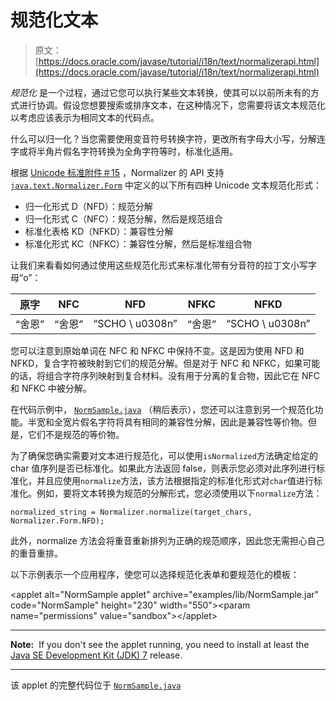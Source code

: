 # 规范化文本

> 原文： [https://docs.oracle.com/javase/tutorial/i18n/text/normalizerapi.html](https://docs.oracle.com/javase/tutorial/i18n/text/normalizerapi.html)

_规范化_ 是一个过程，通过它您可以执行某些文本转换，使其可以以前所未有的方式进行协调。假设您想要搜索或排序文本，在这种情况下，您需要将该文本规范化以考虑应该表示为相同文本的代码点。

什么可以归一化？当您需要使用变音符号转换字符，更改所有字母大小写，分解连字或将半角片假名字符转换为全角字符等时，标准化适用。

根据 [Unicode 标准附件＃15](http://www.unicode.org/reports/tr15/) ，Normalizer 的 API 支持 [`java.text.Normalizer.Form`](https://docs.oracle.com/javase/8/docs/api/java/text/Normalizer.Form.html) 中定义的以下所有四种 Unicode 文本规范化形式：

*   归一化形式 D（NFD）：规范分解
*   归一化形式 C（NFC）：规范分解，然后是规范组合
*   标准化表格 KD（NFKD）：兼容性分解
*   标准化形式 KC（NFKC）：兼容性分解，然后是标准组合物

让我们来看看如何通过使用这些规范化形式来标准化带有分音符的拉丁文小写字母“o”：

| 原字 | NFC | NFD | NFKC | NFKD |
| --- | --- | --- | --- | --- |
| “舍恩” | “舍恩” | “SCHO \ u0308n” | “舍恩” | “SCHO \ u0308n” |

您可以注意到原始单词在 NFC 和 NFKC 中保持不变。这是因为使用 NFD 和 NFKD，复合字符被映射到它们的规范分解。但是对于 NFC 和 NFKC，如果可能的话，将组合字符序列映射到复合材料。没有用于分离的复合物，因此它在 NFC 和 NFKC 中被分解。

在代码示例中， [`NormSample.java`](examples/NormSample.java) （稍后表示），您还可以注意到另一个规范化功能。半宽和全宽片假名字符将具有相同的兼容性分解，因此是兼容性等价物。但是，它们不是规范的等价物。

为了确保您确实需要对文本进行规范化，可以使用`isNormalized`方法确定给定的 char 值序列是否已标准化。如果此方法返回 false，则表示您必须对此序列进行标准化，并且应使用`normalize`方法，该方法根据指定的标准化形式对`char`值进行标准化。例如，要将文本转换为规范的分解形式，您必须使用以下`normalize`方法：

```
normalized_string = Normalizer.normalize(target_chars, Normalizer.Form.NFD);

```

此外，normalize 方法会将重音重新排列为正确的规范顺序，因此您无需担心自己的重音重排。

以下示例表示一个应用程序，使您可以选择规范化表单和要规范化的模板：

&lt;applet alt="NormSample applet" archive="examples/lib/NormSample.jar" code="NormSample" height="230" width="550"&gt;&lt;param name="permissions" value="sandbox"&gt;&lt;/applet&gt;

* * *

**Note:**  If you don't see the applet running, you need to install at least the [Java SE Development Kit (JDK) 7](http://www.oracle.com/technetwork/java/javase/downloads/index.html) release.

* * *

该 applet 的完整代码位于 [`NormSample.java`](examples/NormSample.java)